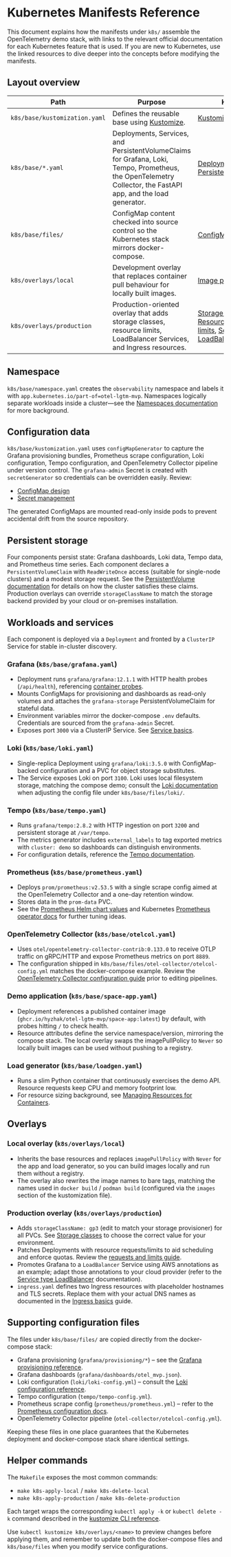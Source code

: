 # Kubernetes Manifests Reference

This document explains how the manifests under `k8s/` assemble the OpenTelemetry demo stack, with links to the relevant official documentation for each Kubernetes feature that is used. If you are new to Kubernetes, use the linked resources to dive deeper into the concepts before modifying the manifests.

## Layout overview

| Path | Purpose | Key docs |
| ---- | ------- | -------- |
| `k8s/base/kustomization.yaml` | Defines the reusable base using [Kustomize](https://kubernetes.io/docs/tasks/manage-kubernetes-objects/kustomization/). | [Kustomize overview](https://kubernetes.io/docs/tasks/manage-kubernetes-objects/kustomization/) |
| `k8s/base/*.yaml` | Deployments, Services, and PersistentVolumeClaims for Grafana, Loki, Tempo, Prometheus, the OpenTelemetry Collector, the FastAPI app, and the load generator. | [Deployments](https://kubernetes.io/docs/concepts/workloads/controllers/deployment/), [Services](https://kubernetes.io/docs/concepts/services-networking/service/), [PersistentVolumeClaims](https://kubernetes.io/docs/concepts/storage/persistent-volumes/#persistentvolumeclaims) |
| `k8s/base/files/` | ConfigMap content checked into source control so the Kubernetes stack mirrors docker-compose. | [ConfigMaps](https://kubernetes.io/docs/concepts/configuration/configmap/) |
| `k8s/overlays/local` | Development overlay that replaces container pull behaviour for locally built images. | [Image pull policy](https://kubernetes.io/docs/concepts/containers/images/#image-pull-policy) |
| `k8s/overlays/production` | Production-oriented overlay that adds storage classes, resource limits, LoadBalancer Services, and Ingress resources. | [Storage classes](https://kubernetes.io/docs/concepts/storage/storage-classes/), [Resource requests & limits](https://kubernetes.io/docs/concepts/configuration/manage-resources-containers/), [Services type LoadBalancer](https://kubernetes.io/docs/concepts/services-networking/service/#loadbalancer), [Ingress](https://kubernetes.io/docs/concepts/services-networking/ingress/) |

## Namespace

`k8s/base/namespace.yaml` creates the `observability` namespace and labels it with `app.kubernetes.io/part-of=otel-lgtm-mvp`. Namespaces logically separate workloads inside a cluster—see the [Namespaces documentation](https://kubernetes.io/docs/concepts/overview/working-with-objects/namespaces/) for more background.

## Configuration data

`k8s/base/kustomization.yaml` uses `configMapGenerator` to capture the Grafana provisioning bundles, Prometheus scrape configuration, Loki configuration, Tempo configuration, and OpenTelemetry Collector pipeline under version control. The `grafana-admin` Secret is created with `secretGenerator` so credentials can be overridden easily. Review:

- [ConfigMap design](https://kubernetes.io/docs/concepts/configuration/configmap/)
- [Secret management](https://kubernetes.io/docs/concepts/configuration/secret/)

The generated ConfigMaps are mounted read-only inside pods to prevent accidental drift from the source repository.

## Persistent storage

Four components persist state: Grafana dashboards, Loki data, Tempo data, and Prometheus time series. Each component declares a `PersistentVolumeClaim` with `ReadWriteOnce` access (suitable for single-node clusters) and a modest storage request. See the [PersistentVolume documentation](https://kubernetes.io/docs/concepts/storage/persistent-volumes/) for details on how the cluster satisfies these claims. Production overlays can override `storageClassName` to match the storage backend provided by your cloud or on-premises installation.

## Workloads and services

Each component is deployed via a `Deployment` and fronted by a `ClusterIP` Service for stable in-cluster discovery.

### Grafana (`k8s/base/grafana.yaml`)

- Deployment runs `grafana/grafana:12.1.1` with HTTP health probes (`/api/health`), referencing [container probes](https://kubernetes.io/docs/tasks/configure-pod-container/configure-liveness-readiness-startup-probes/).
- Mounts ConfigMaps for provisioning and dashboards as read-only volumes and attaches the `grafana-storage` PersistentVolumeClaim for stateful data.
- Environment variables mirror the docker-compose `.env` defaults. Credentials are sourced from the `grafana-admin` Secret.
- Exposes port `3000` via a ClusterIP Service. See [Service basics](https://kubernetes.io/docs/concepts/services-networking/service/#defining-a-service).

### Loki (`k8s/base/loki.yaml`)

- Single-replica Deployment using `grafana/loki:3.5.0` with ConfigMap-backed configuration and a PVC for object storage substitutes.
- The Service exposes Loki on port `3100`. Loki uses local filesystem storage, matching the compose demo; consult the [Loki documentation](https://grafana.com/docs/loki/latest/) when adjusting the config file under `k8s/base/files/loki/`.

### Tempo (`k8s/base/tempo.yaml`)

- Runs `grafana/tempo:2.8.2` with HTTP ingestion on port `3200` and persistent storage at `/var/tempo`.
- The metrics generator includes `external_labels` to tag exported metrics with `cluster: demo` so dashboards can distinguish environments.
- For configuration details, reference the [Tempo documentation](https://grafana.com/docs/tempo/latest/).

### Prometheus (`k8s/base/prometheus.yaml`)

- Deploys `prom/prometheus:v2.53.5` with a single scrape config aimed at the OpenTelemetry Collector and a one-day retention window.
- Stores data in the `prom-data` PVC.
- See the [Prometheus Helm chart values](https://prometheus.io/docs/prometheus/latest/getting_started/) and Kubernetes [Prometheus operator docs](https://github.com/prometheus-operator/prometheus-operator) for further tuning ideas.

### OpenTelemetry Collector (`k8s/base/otelcol.yaml`)

- Uses `otel/opentelemetry-collector-contrib:0.133.0` to receive OTLP traffic on gRPC/HTTP and expose Prometheus metrics on port `8889`.
- The configuration shipped in `k8s/base/files/otel-collector/otelcol-config.yml` matches the docker-compose example. Review the [OpenTelemetry Collector configuration guide](https://opentelemetry.io/docs/collector/configuration/) prior to editing pipelines.

### Demo application (`k8s/base/space-app.yaml`)

- Deployment references a published container image (`ghcr.io/hyzhak/otel-lgtm-mvp/space-app:latest`) by default, with probes hitting `/` to check health.
- Resource attributes define the service namespace/version, mirroring the compose stack. The local overlay swaps the imagePullPolicy to `Never` so locally built images can be used without pushing to a registry.

### Load generator (`k8s/base/loadgen.yaml`)

- Runs a slim Python container that continuously exercises the demo API. Resource requests keep CPU and memory footprint low.
- For resource sizing background, see [Managing Resources for Containers](https://kubernetes.io/docs/concepts/configuration/manage-resources-containers/).

## Overlays

### Local overlay (`k8s/overlays/local`)

- Inherits the base resources and replaces `imagePullPolicy` with `Never` for the app and load generator, so you can build images locally and run them without a registry.
- The overlay also rewrites the image names to bare tags, matching the names used in `docker build` / `podman build` (configured via the `images` section of the kustomization file).

### Production overlay (`k8s/overlays/production`)

- Adds `storageClassName: gp3` (edit to match your storage provisioner) for all PVCs. See [Storage classes](https://kubernetes.io/docs/concepts/storage/storage-classes/) to choose the correct value for your environment.
- Patches Deployments with resource requests/limits to aid scheduling and enforce quotas. Review the [requests and limits guide](https://kubernetes.io/docs/concepts/configuration/manage-resources-containers/).
- Promotes Grafana to a `LoadBalancer` Service using AWS annotations as an example; adapt those annotations to your cloud provider (refer to the [Service type LoadBalancer](https://kubernetes.io/docs/concepts/services-networking/service/#loadbalancer) documentation).
- `ingress.yaml` defines two Ingress resources with placeholder hostnames and TLS secrets. Replace them with your actual DNS names as documented in the [Ingress basics](https://kubernetes.io/docs/concepts/services-networking/ingress/) guide.

## Supporting configuration files

The files under `k8s/base/files/` are copied directly from the docker-compose stack:

- Grafana provisioning (`grafana/provisioning/*`) – see the [Grafana provisioning reference](https://grafana.com/docs/grafana/latest/administration/provisioning/).
- Grafana dashboards (`grafana/dashboards/otel_mvp.json`).
- Loki configuration (`loki/loki-config.yml`) – consult the [Loki configuration reference](https://grafana.com/docs/loki/latest/configuration/).
- Tempo configuration (`tempo/tempo-config.yml`).
- Prometheus scrape config (`prometheus/prometheus.yml`) – refer to the [Prometheus configuration docs](https://prometheus.io/docs/prometheus/latest/configuration/configuration/).
- OpenTelemetry Collector pipeline (`otel-collector/otelcol-config.yml`).

Keeping these files in one place guarantees that the Kubernetes deployment and docker-compose stack share identical settings.

## Helper commands

The `Makefile` exposes the most common commands:

- `make k8s-apply-local` / `make k8s-delete-local`
- `make k8s-apply-production` / `make k8s-delete-production`

Each target wraps the corresponding `kubectl apply -k` or `kubectl delete -k` command described in the [kustomize CLI reference](https://kubectl.docs.kubernetes.io/references/kustomize/kustomize/).

Use `kubectl kustomize k8s/overlays/<name>` to preview changes before applying them, and remember to update both the docker-compose files and `k8s/base/files` when you modify service configurations.
